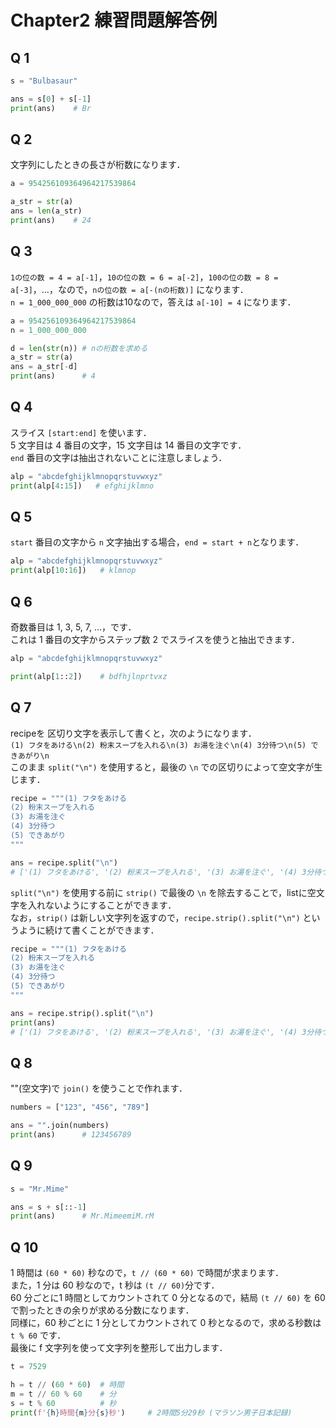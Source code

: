 # Chapter2 練習問題解答例

## Q 1

```python
s = "Bulbasaur"

ans = s[0] + s[-1]
print(ans)    # Br
```


## Q 2

文字列にしたときの長さが桁数になります．  

```python
a = 954256109364964217539864

a_str = str(a)
ans = len(a_str)
print(ans)    # 24
```

## Q 3

`1の位の数 = 4 = a[-1]`，`10の位の数 = 6 = a[-2]`，`100の位の数 = 8 = a[-3]`，...，なので，`nの位の数 = a[-(nの桁数)]` になります．  
`n = 1_000_000_000` の桁数は10なので，答えは `a[-10] = 4` になります．  

```python
a = 954256109364964217539864
n = 1_000_000_000

d = len(str(n)) # nの桁数を求める
a_str = str(a)
ans = a_str[-d]
print(ans)      # 4
```

## Q 4

スライス `[start:end]` を使います．  
5 文字目は 4 番目の文字，15 文字目は 14 番目の文字です．  
`end` 番目の文字は抽出されないことに注意しましょう．  

```python
alp = "abcdefghijklmnopqrstuvwxyz"
print(alp[4:15])   # efghijklmno
```

## Q 5

`start` 番目の文字から `n` 文字抽出する場合，`end = start + n`となります．  

```python
alp = "abcdefghijklmnopqrstuvwxyz"
print(alp[10:16])   # klmnop
```

## Q 6

奇数番目は 1, 3, 5, 7, ...，です．  
これは 1 番目の文字からステップ数 2 でスライスを使うと抽出できます．  

```python
alp = "abcdefghijklmnopqrstuvwxyz"

print(alp[1::2])    # bdfhjlnprtvxz
```

## Q 7

recipeを 区切り文字を表示して書くと，次のようになります．  
`(1) フタをあける\n(2) 粉末スープを入れる\n(3) お湯を注ぐ\n(4) 3分待つ\n(5) できあがり\n`  
このまま `split("\n")` を使用すると，最後の `\n` での区切りによって空文字が生じます．  

```python
recipe = """(1) フタをあける
(2) 粉末スープを入れる
(3) お湯を注ぐ
(4) 3分待つ
(5) できあがり
"""

ans = recipe.split("\n")
# ['(1) フタをあける', '(2) 粉末スープを入れる', '(3) お湯を注ぐ', '(4) 3分待つ', '(5) できあがり', '']
```

`split("\n")` を使用する前に `strip()` で最後の `\n` を除去することで，listに空文字を入れないようにすることができます．  
なお，`strip()` は新しい文字列を返すので，`recipe.strip().split("\n")` というように続けて書くことができます．  

```python
recipe = """(1) フタをあける
(2) 粉末スープを入れる
(3) お湯を注ぐ
(4) 3分待つ
(5) できあがり
"""

ans = recipe.strip().split("\n")
print(ans)
# ['(1) フタをあける', '(2) 粉末スープを入れる', '(3) お湯を注ぐ', '(4) 3分待つ', '(5) できあがり']
```

## Q 8

""(空文字)で `join()` を使うことで作れます．  

```python
numbers = ["123", "456", "789"]

ans = "".join(numbers)
print(ans)      # 123456789
```

## Q 9

```python
s = "Mr.Mime"

ans = s + s[::-1]
print(ans)      # Mr.MimeemiM.rM
```

## Q 10

1 時間は `(60 * 60)` 秒なので，`t // (60 * 60)` で時間が求まります．  
また，1 分は 60 秒なので，t 秒は `(t // 60)`分です．  
60 分ごとに1 時間としてカウントされて 0 分となるので，結局 `(t // 60)` を 60 で割ったときの余りが求める分数になります．  
同様に，60 秒ごとに 1 分としてカウントされて 0 秒となるので，求める秒数は `t % 60` です．  
最後に f 文字列を使って文字列を整形して出力します．  

```python
t = 7529

h = t // (60 * 60)  # 時間
m = t // 60 % 60    # 分
s = t % 60          # 秒
print(f'{h}時間{m}分{s}秒')     # 2時間5分29秒 (マラソン男子日本記録)
```
